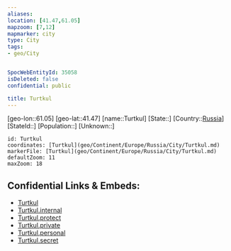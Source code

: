 ```yaml
---
aliases: 
location: [41.47,61.05]
mapzoom: [7,12] 
mapmarker: city 
type: City
tags:
- geo/City


SpocWebEntityId: 35058
isDeleted: false
confidential: public

title: Turtkul
---
```

[geo-lon::61.05]
[geo-lat::41.47]
[name::Turtkul]
[State::]
[Country::[Russia](geo/Continent/Europe/Russia.md)]
[StateId::]
[Population::]
[Unknown::]


```leaflet
id: Turtkul
coordinates: [Turtkul](geo/Continent/Europe/Russia/City/Turtkul.md)
markerFile: [Turtkul](geo/Continent/Europe/Russia/City/Turtkul.md)
defaultZoom: 11 
maxZoom: 18
```


## Confidential Links & Embeds: 
- [Turtkul](../../../../../../_public/geo/Continent/Europe/Russia/City/Turtkul.md) 
- [Turtkul.internal](../../../../../../_internal/geo/Continent/Europe/Russia/City/Turtkul.internal.md) 
- [Turtkul.protect](../../../../../../_protect/geo/Continent/Europe/Russia/City/Turtkul.protect.md) 
- [Turtkul.private](../../../../../../_private/geo/Continent/Europe/Russia/City/Turtkul.private.md) 
- [Turtkul.personal](../../../../../../_personal/geo/Continent/Europe/Russia/City/Turtkul.personal.md) 
- [Turtkul.secret](../../../../../../_secret/geo/Continent/Europe/Russia/City/Turtkul.secret.md) 
